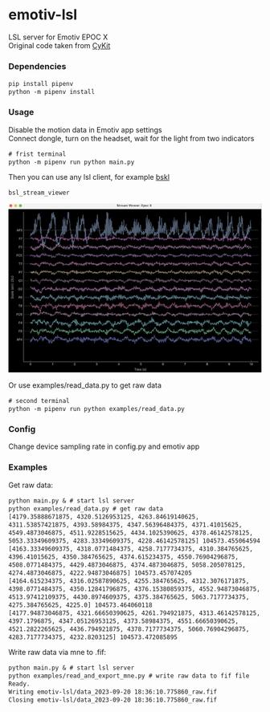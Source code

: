 # emotiv-lsl

LSL server for Emotiv EPOC X  
Original code taken from [CyKit](https://github.com/CymatiCorp/CyKit)

### Dependencies

```
pip install pipenv
python -m pipenv install
```

### Usage
Disable the motion data in Emotiv app settings  
Connect dongle, turn on the headset, wait for the light from two indicators
```
# frist terminal
python -m pipenv run python main.py
```

Then you can use any lsl client, for example [bskl](https://github.com/bsl-tools/bsl)

```
bsl_stream_viewer
```

![Alt text](images/bsl_stream_viewer.png)

Or use examples/read_data.py to get raw data

```
# second terminal
python -m pipenv run python examples/read_data.py
```

### Config

Change device sampling rate in config.py and emotiv app

### Examples

Get raw data:

```
python main.py & # start lsl server
python examples/read_data.py # get raw data
[4179.35888671875, 4320.5126953125, 4263.84619140625, 4311.53857421875, 4393.58984375, 4347.56396484375, 4371.41015625, 4549.4873046875, 4511.9228515625, 4434.1025390625, 4378.46142578125, 5053.33349609375, 4283.33349609375, 4228.46142578125] 104573.455064594
[4163.33349609375, 4318.0771484375, 4258.7177734375, 4310.384765625, 4396.41015625, 4350.384765625, 4374.615234375, 4550.76904296875, 4508.0771484375, 4429.4873046875, 4374.4873046875, 5058.205078125, 4274.4873046875, 4222.94873046875] 104573.457074205
[4164.615234375, 4316.02587890625, 4255.384765625, 4312.3076171875, 4398.0771484375, 4350.12841796875, 4376.15380859375, 4552.94873046875, 4513.97412109375, 4430.8974609375, 4375.384765625, 5063.7177734375, 4275.384765625, 4225.0] 104573.464060118
[4177.94873046875, 4321.66650390625, 4261.794921875, 4313.46142578125, 4397.1796875, 4347.05126953125, 4373.58984375, 4551.66650390625, 4521.2822265625, 4436.794921875, 4378.7177734375, 5060.76904296875, 4283.7177734375, 4232.8203125] 104573.472085895
```

Write raw data via mne to .fif:

```
python main.py & # start lsl server
python examples/read_and_export_mne.py # write raw data to fif file
Ready.
Writing emotiv-lsl/data_2023-09-20 18:36:10.775860_raw.fif
Closing emotiv-lsl/data_2023-09-20 18:36:10.775860_raw.fif
```
